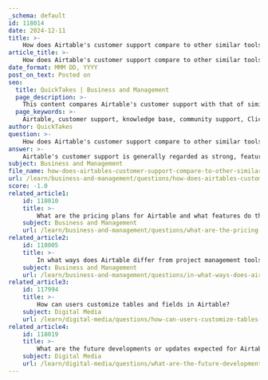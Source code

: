 ```yaml
---
_schema: default
id: 118014
date: 2024-12-11
title: >-
    How does Airtable's customer support compare to other similar tools?
article_title: >-
    How does Airtable's customer support compare to other similar tools?
date_format: MMM DD, YYYY
post_on_text: Posted on
seo:
  title: QuickTakes | Business and Management
  page_description: >-
    This content compares Airtable's customer support with that of similar tools, highlighting strengths and weaknesses in responsiveness, knowledge resources, and user experiences.
  page_keywords: >-
    Airtable, customer support, knowledge base, community support, ClickUp, competitor comparison, responsiveness, user feedback, automations, enterprise plans, response times
author: QuickTakes
question: >-
    How does Airtable's customer support compare to other similar tools?
answer: >-
    Airtable's customer support is generally regarded as strong, featuring a comprehensive knowledge base, step-by-step guides, and a responsive support team. Users can also engage with a vibrant community where they share tips and solutions on forums and social media. However, comparisons with similar tools reveal some limitations.\n\nFor instance, while Airtable has received positive reviews, it appears to lag behind competitors like ClickUp in terms of customer support. ClickUp has been noted for its superior customer service, which includes quicker response times and more robust support options. Users have reported that Airtable's support can be slow, with response times sometimes reaching 24 hours, even for those on enterprise plans. This has led to some frustration, particularly when users encounter issues with automations or other critical features.\n\nIn summary, while Airtable offers solid customer support, it may not be as responsive or comprehensive as that of some of its competitors, such as ClickUp. This could be a consideration for potential users when evaluating their options.
subject: Business and Management
file_name: how-does-airtables-customer-support-compare-to-other-similar-tools.md
url: /learn/business-and-management/questions/how-does-airtables-customer-support-compare-to-other-similar-tools
score: -1.0
related_article1:
    id: 118010
    title: >-
        What are the pricing plans for Airtable and what features do they include?
    subject: Business and Management
    url: /learn/business-and-management/questions/what-are-the-pricing-plans-for-airtable-and-what-features-do-they-include
related_article2:
    id: 118005
    title: >-
        In what ways does Airtable differ from project management tools like Asana?
    subject: Business and Management
    url: /learn/business-and-management/questions/in-what-ways-does-airtable-differ-from-project-management-tools-like-asana
related_article3:
    id: 117994
    title: >-
        How can users customize tables and fields in Airtable?
    subject: Digital Media
    url: /learn/digital-media/questions/how-can-users-customize-tables-and-fields-in-airtable
related_article4:
    id: 118019
    title: >-
        What are the future developments or updates expected for Airtable?
    subject: Digital Media
    url: /learn/digital-media/questions/what-are-the-future-developments-or-updates-expected-for-airtable
---
```


&nbsp;